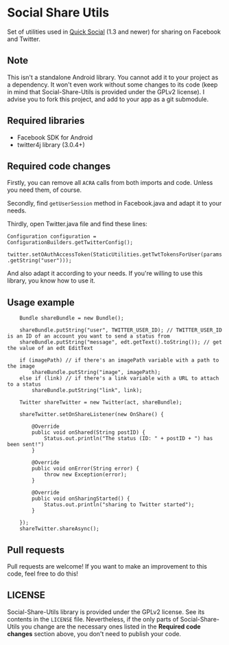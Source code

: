 Social Share Utils
==================

Set of utilities used in [Quick Social](https://play.google.com/store/apps/details?id=cc.lupine.quicksocial) (1.3 and newer) for sharing on Facebook and Twitter.

## Note

This isn't a standalone Android library. You cannot add it to your project as a dependency. It won't even work without some changes to its code (keep in mind that Social-Share-Utils is provided under the GPLv2 license). I advise you to fork this project, and add to your app as a git submodule.

## Required libraries

* Facebook SDK for Android
* twitter4j library (3.0.4+)

## Required code changes

Firstly, you can remove all `ACRA` calls from both imports and code. Unless you need them, of course.

Secondly, find `getUserSession` method in Facebook.java and adapt it to your needs.

Thirdly, open Twitter.java file and find these lines:

`Configuration configuration = ConfigurationBuilders.getTwitterConfig();`

`twitter.setOAuthAccessToken(StaticUtilities.getTwtTokensForUser(params.getString("user")));`

And also adapt it according to your needs. If you're willing to use this library, you know how to use it.

## Usage example

```
	Bundle shareBundle = new Bundle();
	
	shareBundle.putString("user", TWITTER_USER_ID); // TWITTER_USER_ID is an ID of an account you want to send a status from
	shareBundle.putString("message", edt.getText().toString()); // get the value of an edt EditText 

	if (imagePath) // if there's an imagePath variable with a path to the image
		shareBundle.putString("image", imagePath);
	else if (link) // if there's a link variable with a URL to attach to a status
		shareBundle.putString("link", link);

	Twitter shareTwitter = new Twitter(act, shareBundle);
	
	shareTwitter.setOnShareListener(new OnShare() {

		@Override
		public void onShared(String postID) {
			Status.out.println("The status (ID: " + postID + ") has been sent!")
		}

		@Override
		public void onError(String error) {
			throw new Exception(error);
		}

		@Override
		public void onSharingStarted() {
			Status.out.println("sharing to Twitter started");
		}

	});
	shareTwitter.shareAsync();
```

## Pull requests

Pull requests are welcome! If you want to make an improvement to this code, feel free to do this!

## LICENSE

Social-Share-Utils library is provided under the GPLv2 license. See its contents in the `LICENSE` file. Nevertheless, if the only parts of Social-Share-Utils you change are the necessary ones listed in the **Required code changes** section above, you don't need to publish your code.
